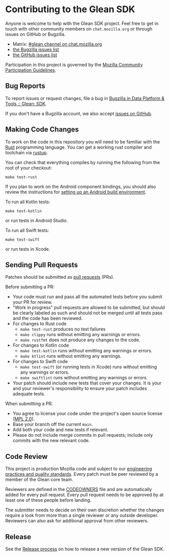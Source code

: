 # Contributing to the Glean SDK

Anyone is welcome to help with the Glean SDK project. Feel free to get in touch with other community members on `chat.mozilla.org`
or through issues on GitHub or Bugzilla.

- Matrix: [#glean channel on chat.mozilla.org](https://chat.mozilla.org/#/room/#glean:mozilla.org)
- [the Bugzilla issues list][bugzillalist]
- [the GitHub issues list](https://github.com/mozilla/glean/issues)

[bugzillalist]: https://bugzilla.mozilla.org/buglist.cgi?list_id=14844212&resolution=---&classification=Client%20Software&classification=Developer%20Infrastructure&classification=Components&classification=Server%20Software&classification=Other&query_format=advanced&bug_status=UNCONFIRMED&bug_status=NEW&bug_status=ASSIGNED&bug_status=REOPENED&component=Glean%3A%20SDK&product=Data%20Platform%20and%20Tools

Participation in this project is governed by the
[Mozilla Community Participation Guidelines](https://www.mozilla.org/en-US/about/governance/policies/participation/).

## Bug Reports

To report issues or request changes, file a bug in [Bugzilla in Data Platform & Tools :: Glean: SDK][newbugzilla].

If you don't have a Bugzilla account, we also accept [issues on GitHub](https://github.com/mozilla/glean/issues/new).

[newbugzilla]: https://bugzilla.mozilla.org/enter_bug.cgi?assigned_to=nobody%40mozilla.org&bug_ignored=0&bug_severity=normal&bug_status=NEW&cf_fission_milestone=---&cf_fx_iteration=---&cf_fx_points=---&cf_status_firefox65=---&cf_status_firefox66=---&cf_status_firefox67=---&cf_status_firefox_esr60=---&cf_status_thunderbird_esr60=---&cf_tracking_firefox65=---&cf_tracking_firefox66=---&cf_tracking_firefox67=---&cf_tracking_firefox_esr60=---&cf_tracking_firefox_relnote=---&cf_tracking_thunderbird_esr60=---&product=Data%20Platform%20and%20Tools&component=Glean%3A%20SDK&contenttypemethod=list&contenttypeselection=text%2Fplain&defined_groups=1&flag_type-203=X&flag_type-37=X&flag_type-41=X&flag_type-607=X&flag_type-721=X&flag_type-737=X&flag_type-787=X&flag_type-799=X&flag_type-800=X&flag_type-803=X&flag_type-835=X&flag_type-846=X&flag_type-855=X&flag_type-864=X&flag_type-916=X&flag_type-929=X&flag_type-930=X&flag_type-935=X&flag_type-936=X&flag_type-937=X&form_name=enter_bug&maketemplate=Remember%20values%20as%20bookmarkable%20template&op_sys=Unspecified&priority=P3&&rep_platform=Unspecified&status_whiteboard=%5Btelemetry%3Aglean-rs%3Am%3F%5D&target_milestone=---&version=unspecified

## Making Code Changes

To work on the code in this repository you will need to be familiar with
the [Rust](https://www.rust-lang.org/) programming language.
You can get a working rust compiler and toolchain via [rustup](https://rustup.rs/).

You can check that everything compiles by running the following from the
root of your checkout:

```
make test-rust
```

If you plan to work on the Android component bindings, you should also review
the instructions for [setting up an Android build environment](dev/android/setup-android-build-environment.md).

To run all Kotlin tests:

```
make test-kotlin
```

or run tests in Android Studio.

To run all Swift tests:

```
make test-swift
```

or run tests in Xcode.

## Sending Pull Requests

Patches should be submitted as [pull requests](https://help.github.com/articles/about-pull-requests/) (PRs).

Before submitting a PR:
- Your code must run and pass all the automated tests before you submit your PR for review.
- "Work in progress" pull requests are allowed to be submitted, but should be clearly labeled as such and should not be merged until all tests pass and the code has been reviewed.
- For changes to Rust code
  - `make test-rust` produces no test failures
  - `make clippy` runs without emitting any warnings or errors.
  - `make rustfmt` does not produce any changes to the code.
- For changes to Kotlin code
  - `make test-kotlin` runs without emitting any warnings or errors.
  - `make ktlint` runs without emitting any warnings.
- For changes to Swift code
  - `make test-swift` (or running tests in Xcode) runs without emitting any warnings or errors.
  - `make swiftlint` runs without emitting any warnings or errors.
- Your patch should include new tests that cover your changes. It is your and your reviewer's responsibility to ensure your patch includes adequate tests.

When submitting a PR:
- You agree to license your code under the project's open source license ([MPL 2.0](https://mozilla.org/MPL/2.0/)).
- Base your branch off the current `main`.
- Add both your code and new tests if relevant.
- Please do not include merge commits in pull requests; include only commits with the new relevant code.

## Code Review

This project is production Mozilla code and subject to our
[engineering practices and quality standards](https://developer.mozilla.org/en-US/docs/Mozilla/Developer_guide/Committing_Rules_and_Responsibilities).
Every patch must be peer reviewed by a member of the Glean core team.

Reviewers are defined in the [CODEOWNERS](https://github.com/mozilla/glean/blob/main/.github/CODEOWNERS) file
and are automatically added for every pull request.
Every pull request needs to be approved by at least one of these people before landing.

The submitter needs to decide on their own discretion whether the changes require a look from more than a single reviewer or any outside developer.
Reviewers can also ask for additional approval from other reviewers.

## Release

See the [Release process](dev/cut-a-new-release.md) on how to release a new version of the Glean SDK.

